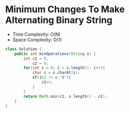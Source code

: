 # Minimum Changes To Make Alternating Binary String

- Time Complexity: O(N)
- Space Complexity: O(1)

```java
class Solution {
    public int minOperations(String s) {
        int c1 = 0,
            c2 = 0;
        for(int i = 0; i < s.length(); i++){
            char c = s.charAt(i);
            if(i%2 != c-'0'){
                c1++;
            }
        }
        return Math.min(c1, s.length() - c1);
    }
}
```
